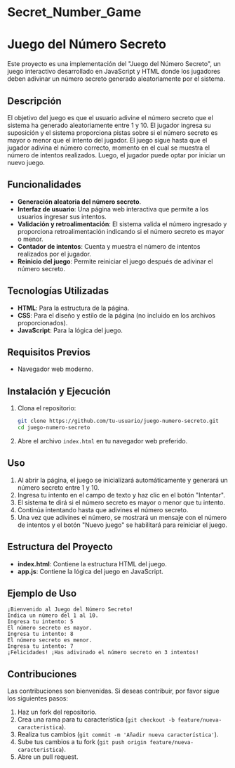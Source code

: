 # Secret_Number_Game
# Juego del Número Secreto

Este proyecto es una implementación del "Juego del Número Secreto", un juego interactivo desarrollado en JavaScript y HTML donde los jugadores deben adivinar un número secreto generado aleatoriamente por el sistema.

## Descripción

El objetivo del juego es que el usuario adivine el número secreto que el sistema ha generado aleatoriamente entre 1 y 10. El jugador ingresa su suposición y el sistema proporciona pistas sobre si el número secreto es mayor o menor que el intento del jugador. El juego sigue hasta que el jugador adivina el número correcto, momento en el cual se muestra el número de intentos realizados. Luego, el jugador puede optar por iniciar un nuevo juego.

## Funcionalidades

- **Generación aleatoria del número secreto**.
- **Interfaz de usuario**: Una página web interactiva que permite a los usuarios ingresar sus intentos.
- **Validación y retroalimentación**: El sistema valida el número ingresado y proporciona retroalimentación indicando si el número secreto es mayor o menor.
- **Contador de intentos**: Cuenta y muestra el número de intentos realizados por el jugador.
- **Reinicio del juego**: Permite reiniciar el juego después de adivinar el número secreto.

## Tecnologías Utilizadas

- **HTML**: Para la estructura de la página.
- **CSS**: Para el diseño y estilo de la página (no incluido en los archivos proporcionados).
- **JavaScript**: Para la lógica del juego.

## Requisitos Previos

- Navegador web moderno.

## Instalación y Ejecución

1. Clona el repositorio:
    ```sh
    git clone https://github.com/tu-usuario/juego-numero-secreto.git
    cd juego-numero-secreto
    ```

2. Abre el archivo `index.html` en tu navegador web preferido.

## Uso

1. Al abrir la página, el juego se inicializará automáticamente y generará un número secreto entre 1 y 10.
2. Ingresa tu intento en el campo de texto y haz clic en el botón "Intentar".
3. El sistema te dirá si el número secreto es mayor o menor que tu intento.
4. Continúa intentando hasta que adivines el número secreto.
5. Una vez que adivines el número, se mostrará un mensaje con el número de intentos y el botón "Nuevo juego" se habilitará para reiniciar el juego.

## Estructura del Proyecto

- **index.html**: Contiene la estructura HTML del juego.
- **app.js**: Contiene la lógica del juego en JavaScript.

## Ejemplo de Uso

```plaintext
¡Bienvenido al Juego del Número Secreto!
Indica un número del 1 al 10.
Ingresa tu intento: 5
El número secreto es mayor.
Ingresa tu intento: 8
El número secreto es menor.
Ingresa tu intento: 7
¡Felicidades! ¡Has adivinado el número secreto en 3 intentos!
```

## Contribuciones

Las contribuciones son bienvenidas. Si deseas contribuir, por favor sigue los siguientes pasos:

1. Haz un fork del repositorio.
2. Crea una rama para tu característica (`git checkout -b feature/nueva-caracteristica`).
3. Realiza tus cambios (`git commit -m 'Añadir nueva característica'`).
4. Sube tus cambios a tu fork (`git push origin feature/nueva-caracteristica`).
5. Abre un pull request.


